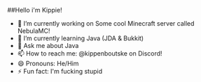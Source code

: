##Hello i'm Kippie!

- 🔭 I’m currently working on Some cool Minecraft server called NebulaMC!
- 🌱 I’m currently learning Java (JDA & Bukkit)
- 💬 Ask me about Java
- 📫 How to reach me: @kippenboutske on Discord!
- 😄 Pronouns: He/Him
- ⚡ Fun fact: I'm fucking stupid
